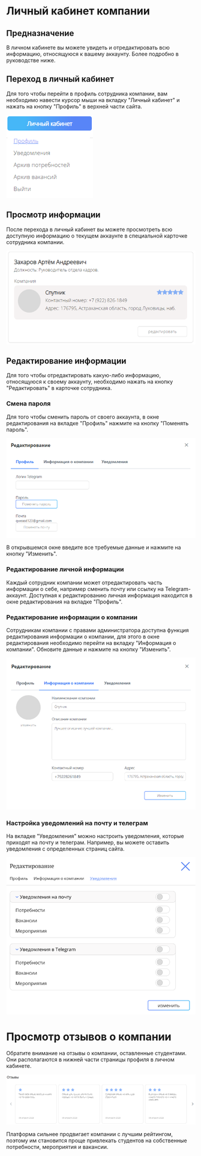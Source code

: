 # Личный кабинет компании

## Предназначение
В личном кабинете вы можете увидеть и отредактировать всю информацию, относящуюся к вашему аккаунту. Более подробно в руководстве ниже.

## Переход в личный кабинет
Для того чтобы перейти в профиль сотрудника компании, вам необходимо навести курсор мыши на вкладку "Личный кабинет" и нажать на кнопку "Профиль" в верхней части сайта.

![КнопкаПрофиль.png](../../files/КнопкаПрофиль.png)

## Просмотр информации
После перехода в личный кабинет вы можете просмотреть всю доступную информацию о текущем аккаунте в специальной карточке сотрудника компании.

![ПросмотрИнформации.png](../files/ПросмотрИнформации.png)

## Редактирование информации
Для того чтобы отредактировать какую-либо информацию, относящуюся к своему аккаунту, необходимо нажать на кнопку "Редактировать" в карточке сотрудника.

### Смена пароля
Для того чтобы сменить пароль от своего аккаунта, в окне редактирования на вкладке "Профиль" нажмите на кнопку "Поменять пароль".

![КнопкаСменитьПароль.png](../files/КнопкаСменитьПароль.png)

В открывшемся окне введите все требуемые данные и нажмите на кнопку "Изменить".

### Редактирование личной информации
Каждый сотрудник компании может отредактировать часть информации о себе, например сменить почту или ссылку на Telegram-аккаунт. Доступная к редактированию личная информация находится в окне редактирования на вкладке "Профиль".

### Редактирование информации о компании
Сотрудникам компании с правами администратора доступна функция редактирования информации о компании, для этого в окне редактирования необходимо перейти на вкладку "Информация о компании". Обновите данные и нажмите на кнопку "Изменить".

![РедактированиеИнформации.png](../files/РедактированиеИнформации.png)

### Настройка уведомлений на почту и телеграм
На вкладке "Уведомления" можно настроить уведомления, которые приходят на почту и телеграм. Например, вы можете оставить уведомления с определенных страниц сайта.

![УведомленияПочтаТелеграм.png](../files/УведомленияПочтаТелеграм.png)

# Просмотр отзывов о компании
Обратите внимание на отзывы о компании, оставленные студентами. Они располагаются в нижней части страницы профиля в личном кабинете.

![Отзывы.png](../../files/Отзывы.png)

Платформа сильнее продвигает компании с лучшим рейтингом, поэтому им становится проще привлекать студентов на собственные потребности, мероприятия и вакансии.